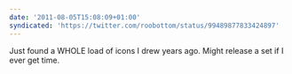 ```yaml
---
date: '2011-08-05T15:08:09+01:00'
syndicated: 'https://twitter.com/roobottom/status/99489877833424897'
---
```

Just found a WHOLE load of icons I drew years ago. Might release a set if I ever get time.

